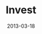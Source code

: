 ---
layout: music 
title: "Invest"
series: "ROI"
date: 2013-03-18 
description: "Chuck Mingo talks about investing."
audio: "http://www.crossroads.net/players/media/hq/roi_02.mp3"
audio-duration: "44:20"
src: "http://www.crossroads.net/players/media/series/190x110_ROI.jpg"
---